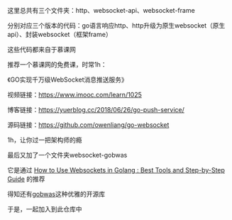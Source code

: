 这里总共有三个文件夹：http、websocket-api、websocket-frame

分别对应三个版本的代码：go语言响应http、http升级为原生websocket（原生api）、封装websocket（框架frame）

这些代码都来自于慕课网

推荐一个慕课网的免费课，时常1h：

《GO实现千万级WebSocket消息推送服务》

视频链接：https://www.imooc.com/learn/1025

博客链接：https://yuerblog.cc/2018/06/26/go-push-service/

源码链接：https://github.com/owenliang/go-websocket


1h，让你过一把架构师的瘾

最后又加了一个文件夹websocket-gobwas

它是通过 [How to Use Websockets in Golang : Best Tools and Step-by-Step Guide](https://yalantis.com/blog/how-to-build-websockets-in-go/#) 的推荐

得知还有[gobwas](https://github.com/gobwas/ws)这种优雅的开源库

于是，一起加入到此仓库中
